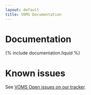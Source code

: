 ```yaml
---
layout: default
title: VOMS Documentation
---
```


# Documentation

{% include documentation.liquid %}

# Known issues

See [VOMS Open issues on our
tracker](https://issues.infn.it/jira/issues/?filter=12510).
